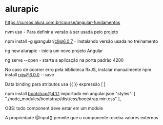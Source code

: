 # alurapic
https://cursos.alura.com.br/course/angular-fundamentos

nvm use - Para definir a versão á ser usada pelo projeto

npm install -g @angular/cli@6.0.7 - Instalando versão usada no treinamento

ng new alurapic - inicia um novo projeto Angular

ng serve --open - starta a aplicação na porta padrão 4200

No caso de ocorrer erro pela biblioteca RxJS, instalar manualmente
npm install rxjs@6.0.0 --save

Data binding
para atributos usa {{ }}
expressão [ ]

npm install bootstrap@4.1.1
importado em angular.json
"styles": [ "./node_modules/bootstrap/dist/css/bootstrap.min.css" ],

OBS: todo component deve estar em um module

A propriedade @Input() permite que o componente receba valores externos

